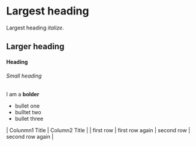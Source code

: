 # Largest heading
Largest heading *italize*.

## Larger heading

#### Heading 

###### Small heading
I am a **bolder**

* bullet one
* bulltet two
* bullet three

| Colunmn1 Title | Column2 Title |
| first row | first row again
| second row | second row again |
